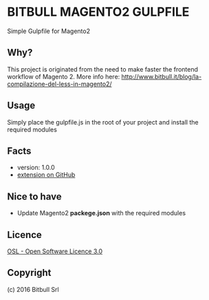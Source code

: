 # BITBULL MAGENTO2 GULPFILE #

Simple Gulpfile for Magento2

Why?
----

This project is originated from the need to make faster the frontend workflow of Magento 2.
More info here: http://www.bitbull.it/blog/la-compilazione-del-less-in-magento2/

Usage
-----

Simply place the gulpfile.js in the root of your project and install the required modules

Facts
-----
- version: 1.0.0
- [extension on GitHub](https://github.com/bitbull-team/magento-catalog-autolistmode)

Nice to have
------------
- Update Magento2 **packege.json** with the required modules

Licence
-------
[OSL - Open Software Licence 3.0](http://opensource.org/licenses/osl-3.0.php)

Copyright
---------
(c) 2016 Bitbull Srl
